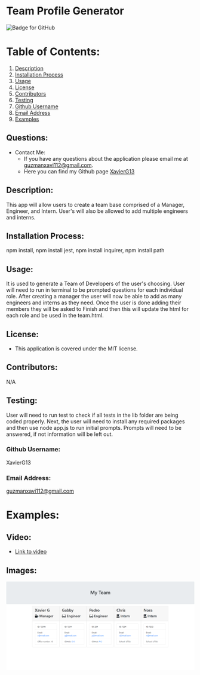 # Team Profile Generator

![Badge for GitHub](https://img.shields.io/static/v1?label=MIT&message=License&color=blue)

# Table of Contents:

1. [Description](#description)
2. [Installation Process](#installation-process)
3. [Usage](#usage)
4. [License](#license)
5. [Contributors](#contributors)
6. [Testing](#testing)
7. [Github Username](#github-username)
8. [Email Address](#email-address)
9. [Examples](#examples)

## Questions:

- Contact Me:
  - If you have any questions about the application please email me at guzmanxavi112@gmail.com.
  - Here you can find my Github page [XavierG13](https://github.com/XavierG13)

## Description:

This app will allow users to create a team base comprised of a Manager, Engineer, and Intern. User's will also be allowed to add multiple engineers and interns.

## Installation Process:

npm install, npm install jest, npm install inquirer, npm install path

## Usage:

It is used to generate a Team of Developers of the user's choosing. User will need to run in terminal to be prompted questions for each individual role. After creating a manager the user will now be able to add as many engineers and interns as they need. Once the user is done adding their members they will be asked to Finish and then this will update the html for each role and be used in the team.html.

## License:

- This application is covered under the MIT license.

## Contributors:

N/A

## Testing:

User will need to run test to check if all tests in the lib folder are being coded properly. Next, the user will need to install any required packages and then use node app.js to run initial prompts. Prompts will need to be answered, if not information will be left out.

### Github Username:

XavierG13

### Email Address:

guzmanxavi112@gmail.com

# Examples:

## Video:

- [Link to video](https://drive.google.com/file/d/1K-9-JNZHIfjdYB5GDdo2RDbSCgf3LBZP/view)

## Images:

![img](assets\screencapture-127-0-0-1-5500-output-team-html-2021-01-02-11_28_53.png "Team Profile Generator")
